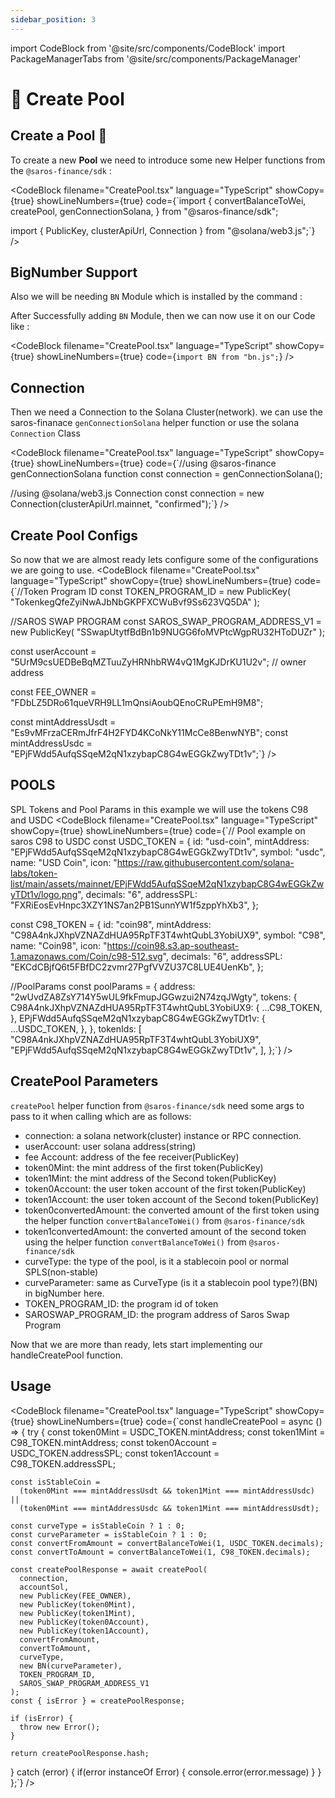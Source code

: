 ```yaml
---
sidebar_position: 3
---
```


import CodeBlock from '@site/src/components/CodeBlock'
import PackageManagerTabs from '@site/src/components/PackageManager'

# 💱 Create Pool

## Create a Pool 💱

To create a new **Pool** we need to introduce some new Helper functions from the `@saros-finance/sdk` :

<CodeBlock
filename="CreatePool.tsx"
language="TypeScript"
showCopy={true}
showLineNumbers={true} code={`import {
convertBalanceToWei,
createPool,
genConnectionSolana,
} from "@saros-finance/sdk";

import { PublicKey, clusterApiUrl, Connection } from "@solana/web3.js";`} />

## BigNumber Support

Also we will be needing `BN` Module which is installed by the command :

<PackageManagerTabs title="Terminal" packageName='bn.js' />

After Successfully adding `BN` Module, then we can now use it on our Code like :

<CodeBlock
filename="CreatePool.tsx"
language="TypeScript"
showCopy={true}
showLineNumbers={true} code={`import BN from "bn.js";`} />

## Connection

Then we need a Connection to the Solana Cluster(network). we can use the saros-finanace `genConnectionSolana` helper function or use the solana `Connection` Class

<CodeBlock
filename="CreatePool.tsx"
language="TypeScript"
showCopy={true}
showLineNumbers={true} code={`//using @saros-finance genConnectionSolana function
const connection = genConnectionSolana();

//using @solana/web3.js Connection
const connection = new Connection(clusterApiUrl.mainnet, "confirmed");`} />

## Create Pool Configs

So now that we are almost ready lets configure some of the configurations we are going to use.
<CodeBlock
filename="CreatePool.tsx"
language="TypeScript"
showCopy={true}
showLineNumbers={true} code={`//Token Program ID
const TOKEN_PROGRAM_ID = new PublicKey(
"TokenkegQfeZyiNwAJbNbGKPFXCWuBvf9Ss623VQ5DA"
);

//SAROS SWAP PROGRAM
const SAROS_SWAP_PROGRAM_ADDRESS_V1 = new PublicKey(
"SSwapUtytfBdBn1b9NUGG6foMVPtcWgpRU32HToDUZr"
);

const userAccount = "5UrM9csUEDBeBqMZTuuZyHRNhbRW4vQ1MgKJDrKU1U2v"; // owner address

const FEE_OWNER = "FDbLZ5DRo61queVRH9LL1mQnsiAoubQEnoCRuPEmH9M8";

const mintAddressUsdt = "Es9vMFrzaCERmJfrF4H2FYD4KCoNkY11McCe8BenwNYB";
const mintAddressUsdc = "EPjFWdd5AufqSSqeM2qN1xzybapC8G4wEGGkZwyTDt1v";`} />

## POOLS

SPL Tokens and Pool Params in this example we will use the tokens C98 and USDC
<CodeBlock
filename="CreatePool.tsx"
language="TypeScript"
showCopy={true}
showLineNumbers={true} code={`// Pool example on saros C98 to USDC
const USDC_TOKEN = {
id: "usd-coin",
mintAddress: "EPjFWdd5AufqSSqeM2qN1xzybapC8G4wEGGkZwyTDt1v",
symbol: "usdc",
name: "USD Coin",
icon: "https://raw.githubusercontent.com/solana-labs/token-list/main/assets/mainnet/EPjFWdd5AufqSSqeM2qN1xzybapC8G4wEGGkZwyTDt1v/logo.png",
decimals: "6",
addressSPL: "FXRiEosEvHnpc3XZY1NS7an2PB1SunnYW1f5zppYhXb3",
};

const C98_TOKEN = {
id: "coin98",
mintAddress: "C98A4nkJXhpVZNAZdHUA95RpTF3T4whtQubL3YobiUX9",
symbol: "C98",
name: "Coin98",
icon: "https://coin98.s3.ap-southeast-1.amazonaws.com/Coin/c98-512.svg",
decimals: "6",
addressSPL: "EKCdCBjfQ6t5FBfDC2zvmr27PgfVVZU37C8LUE4UenKb",
};

//PoolParams
const poolParams = {
address: "2wUvdZA8ZsY714Y5wUL9fkFmupJGGwzui2N74zqJWgty",
tokens: {
C98A4nkJXhpVZNAZdHUA95RpTF3T4whtQubL3YobiUX9: {
...C98_TOKEN,
},
EPjFWdd5AufqSSqeM2qN1xzybapC8G4wEGGkZwyTDt1v: {
...USDC_TOKEN,
},
},
tokenIds: [
"C98A4nkJXhpVZNAZdHUA95RpTF3T4whtQubL3YobiUX9",
"EPjFWdd5AufqSSqeM2qN1xzybapC8G4wEGGkZwyTDt1v",
],
};`} />

## CreatePool Parameters

`createPool` helper function from `@saros-finance/sdk` need some args to pass to it when calling which are as follows:

- connection: a solana network(cluster) instance or RPC connection.
- userAccount: user solana address(string)
- fee Account: address of the fee receiver(PublicKey)
- token0Mint: the mint address of the first token(PublicKey)
- token1Mint: the mint address of the Second token(PublicKey)
- token0Account: the user token account of the first token(PublicKey)
- token1Account: the user token account of the Second token(PublicKey)
- token0convertedAmount: the converted amount of the first token using the helper function `convertBalanceToWei()` from `@saros-finance/sdk`
- token1convertedAmount: the converted amount of the second token using the helper function `convertBalanceToWei()` from `@saros-finance/sdk`
- curveType: the type of the pool, is it a stablecoin pool or normal SPLS(non-stable)
- curveParameter: same as CurveType (is it a stablecoin pool type?)(BN) in bigNumber here.
- TOKEN_PROGRAM_ID: the program id of token
- SAROSWAP_PROGRAM_ID: the program address of Saros Swap Program

Now that we are more than ready, lets start implementing our handleCreatePool function.

## Usage

<CodeBlock
filename="CreatePool.tsx"
language="TypeScript"
showCopy={true}
showLineNumbers={true} code={`const handleCreatePool = async () => {
try {
const token0Mint = USDC_TOKEN.mintAddress;
const token1Mint = C98_TOKEN.mintAddress;
const token0Account = USDC_TOKEN.addressSPL;
const token1Account = C98_TOKEN.addressSPL;

    const isStableCoin =
      (token0Mint === mintAddressUsdt && token1Mint === mintAddressUsdc) ||
      (token0Mint === mintAddressUsdc && token1Mint === mintAddressUsdt);

    const curveType = isStableCoin ? 1 : 0;
    const curveParameter = isStableCoin ? 1 : 0;
    const convertFromAmount = convertBalanceToWei(1, USDC_TOKEN.decimals);
    const convertToAmount = convertBalanceToWei(1, C98_TOKEN.decimals);

    const createPoolResponse = await createPool(
      connection,
      accountSol,
      new PublicKey(FEE_OWNER),
      new PublicKey(token0Mint),
      new PublicKey(token1Mint),
      new PublicKey(token0Account),
      new PublicKey(token1Account),
      convertFromAmount,
      convertToAmount,
      curveType,
      new BN(curveParameter),
      TOKEN_PROGRAM_ID,
      SAROS_SWAP_PROGRAM_ADDRESS_V1
    );
    const { isError } = createPoolResponse;

    if (isError) {
      throw new Error();
    }

    return createPoolResponse.hash;

} catch (error) {
if(error instanceOf Error) {
console.error(error.message)
}
}
};`} />
